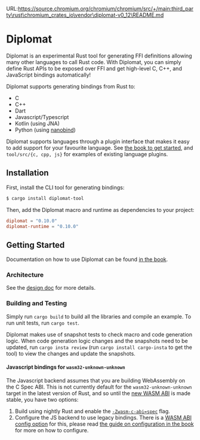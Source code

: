 URL:https://source.chromium.org/chromium/chromium/src/+/main:third_party\rust\chromium_crates_io\vendor\diplomat-v0_12\README.md
# Diplomat
Diplomat is an experimental Rust tool for generating FFI definitions allowing many other languages to call Rust code. With Diplomat, you can simply define Rust APIs to be exposed over FFI and get high-level C, C++, and JavaScript bindings automatically!

Diplomat supports generating bindings from Rust to:
- C
- C++
- Dart
- Javascript/Typescript
- Kotlin (using JNA)
- Python (using [nanobind](https://nanobind.readthedocs.io/en/latest/index.html))

Diplomat supports languages through a plugin interface that makes it easy to add support for your favourite language. See [the book to get started](https://rust-diplomat.github.io/diplomat/developer.html), and `tool/src/{c, cpp, js}` for examples of existing language plugins.

## Installation
First, install the CLI tool for generating bindings:
```bash
$ cargo install diplomat-tool
```

Then, add the Diplomat macro and runtime as dependencies to your project:
```toml
diplomat = "0.10.0"
diplomat-runtime = "0.10.0"
```

## Getting Started

Documentation on how to use Diplomat can be found [in the book](https://rust-diplomat.github.io/diplomat/).

### Architecture
See the [design doc](docs/design_doc.md) for more details.

### Building and Testing
Simply run `cargo build` to build all the libraries and compile an example. To run unit tests, run `cargo test`.

Diplomat makes use of snapshot tests to check macro and code generation logic. When code generation logic changes and the snapshots need to be updated, run `cargo insta review` (run `cargo install cargo-insta` to get the tool) to view the changes and update the snapshots.

#### Javascript bindings for `wasm32-unknown-unknown`
The Javascript backend assumes that you are building WebAssembly on the C Spec ABI. This is not currently default for the `wasm32-unknown-unknown` target in the latest version of Rust, and so until the [new WASM ABI](https://blog.rust-lang.org/2025/04/04/c-abi-changes-for-wasm32-unknown-unknown/) is made stable, you have two options:

1. Build using nightly Rust and enable the [`-Zwasm-c-abi=spec`](https://doc.rust-lang.org/stable/unstable-book/compiler-flags/wasm-c-abi.html) flag.
1. Configure the JS backend to use legacy bindings. There is a [WASM ABI config option](https://github.com/rust-diplomat/diplomat/blob/main/tool/src/js/mod.rs) for this, please read [the guide on configuration in the book](https://rust-diplomat.github.io/diplomat/config) for more on how to configure.